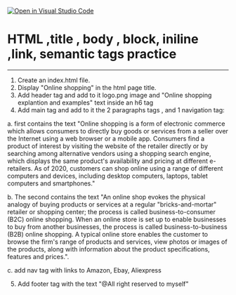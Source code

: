 [![Open in Visual Studio Code](https://classroom.github.com/assets/open-in-vscode-f059dc9a6f8d3a56e377f745f24479a46679e63a5d9fe6f495e02850cd0d8118.svg)](https://classroom.github.com/online_ide?assignment_repo_id=6030281&assignment_repo_type=AssignmentRepo)
# HTML ,title , body , block, iniline ,link, semantic tags practice
-----------------------------------------------------
1. Create an index.html file.
2. Display "Online shopping" in the html page title.
3. Add header tag and add to it logo.png image and "Online shopping explantion and examples" text inside an h6 tag
4. Add main tag and add to it the 2  paragraphs tags , and 1 navigation tag: 

  a. first contains the text "Online shopping is a form of electronic commerce which allows consumers to directly buy goods or services from a seller over the Internet using a web browser or a mobile app. Consumers find a product of interest by visiting the website of the retailer directly or by searching among alternative vendors using a shopping search engine, which displays the same product's availability and pricing at different e-retailers. As of 2020, customers can shop online using a range of different computers and devices, including desktop computers, laptops, tablet computers and smartphones."

  b. The second contains the text "An online shop evokes the physical analogy of buying products or services at a regular "bricks-and-mortar" retailer or shopping center; the process is called business-to-consumer (B2C) online shopping. When an online store is set up to enable businesses to buy from another businesses, the process is called business-to-business (B2B) online shopping. A typical online store enables the customer to browse the firm's range of products and services, view photos or images of the products, along with information about the product specifications, features and prices.".

  c. add nav tag with links to Amazon, Ebay, Aliexpress

5. Add footer tag with the text "@All right reserved to myself"
  
